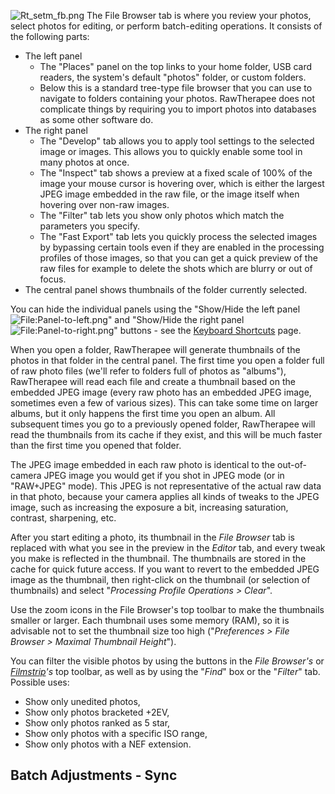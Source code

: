 ![](Rt_setm_fb.png "Rt_setm_fb.png") The File Browser tab is where you
review your photos, select photos for editing, or perform batch-editing
operations. It consists of the following parts:

- The left panel
  - The "Places" panel on the top links to your home folder, USB card
    readers, the system's default "photos" folder, or custom folders.
  - Below this is a standard tree-type file browser that you can use to
    navigate to folders containing your photos. RawTherapee does not
    complicate things by requiring you to import photos into databases
    as some other software do.
- The right panel
  - The "Develop" tab allows you to apply tool settings to the selected
    image or images. This allows you to quickly enable some tool in many
    photos at once.
  - The "Inspect" tab shows a preview at a fixed scale of 100% of the
    image your mouse cursor is hovering over, which is either the
    largest JPEG image embedded in the raw file, or the image itself
    when hovering over non-raw images.
  - The "Filter" tab lets you show only photos which match the
    parameters you specify.
  - The "Fast Export" tab lets you quickly process the selected images
    by bypassing certain tools even if they are enabled in the
    processing profiles of those images, so that you can get a quick
    preview of the raw files for example to delete the shots which are
    blurry or out of focus.
- The central panel shows thumbnails of the folder currently selected.

You can hide the individual panels using the "Show/Hide the left panel
![<File:Panel-to-left.png>](Panel-to-left.png "File:Panel-to-left.png")"
and "Show/Hide the right panel
![<File:Panel-to-right.png>](Panel-to-right.png "File:Panel-to-right.png")"
buttons - see the [Keyboard Shortcuts](Keyboard_Shortcuts "wikilink")
page.

When you open a folder, RawTherapee will generate thumbnails of the
photos in that folder in the central panel. The first time you open a
folder full of raw photo files (we'll refer to folders full of photos as
"albums"), RawTherapee will read each file and create a thumbnail based
on the embedded JPEG image (every raw photo has an embedded JPEG image,
sometimes even a few of various sizes). This can take some time on
larger albums, but it only happens the first time you open an album. All
subsequent times you go to a previously opened folder, RawTherapee will
read the thumbnails from its cache if they exist, and this will be much
faster than the first time you opened that folder.

The JPEG image embedded in each raw photo is identical to the
out-of-camera JPEG image you would get if you shot in JPEG mode (or in
"RAW+JPEG" mode). This JPEG is not representative of the actual raw data
in that photo, because your camera applies all kinds of tweaks to the
JPEG image, such as increasing the exposure a bit, increasing
saturation, contrast, sharpening, etc.

After you start editing a photo, its thumbnail in the *File Browser* tab
is replaced with what you see in the preview in the *Editor* tab, and
every tweak you make is reflected in the thumbnail. The thumbnails are
stored in the cache for quick future access. If you want to revert to
the embedded JPEG image as the thumbnail, then right-click on the
thumbnail (or selection of thumbnails) and select "*Processing Profile
Operations \> Clear*".

Use the zoom icons in the File Browser's top toolbar to make the
thumbnails smaller or larger. Each thumbnail uses some memory (RAM), so
it is advisable not to set the thumbnail size too high ("*Preferences \>
File Browser \> Maximal Thumbnail Height*").

You can filter the visible photos by using the buttons in the *File
Browser's* or
*[Filmstrip](The_Image_Editor_Tab#The_Filmstrip "wikilink")'s* top
toolbar, as well as by using the "*Find*" box or the "*Filter*" tab.
Possible uses:

- Show only unedited photos,
- Show only photos bracketed +2EV,
- Show only photos ranked as 5 star,
- Show only photos with a specific ISO range,
- Show only photos with a NEF extension.

## Batch Adjustments - Sync